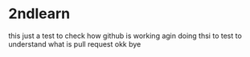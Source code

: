 # 2ndlearn
this just a test to check how github is working
agin doing thsi to test to understand what is pull request
okk bye
